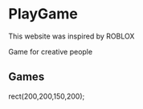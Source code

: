 <h1>PlayGame</h1>

This website was inspired by ROBLOX
<p>Game for creative people</p>
<h2 id="1">Games</h1>
rect(200,200,150,200);
